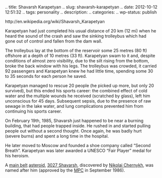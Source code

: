 .. title: Shavarsh Karapetyan
.. slug: shavarsh-karapetyan
.. date: 2012-10-12 12:51:32
.. tags: personality
.. description: 
.. categories: 
.. wp-status: publish

<html><body><p>http://en.wikipedia.org/wiki/Shavarsh_Karapetyan</p><p>Karapetyan had just completed his usual distance of 20 km (12 mi) when he heard the sound of the crash and saw the sinking trolleybus which had gone out of control and fallen from the dam wall.</p><p>The trolleybus lay at the bottom of the reservoir some 25 metres (80 ft) offshore at a depth of 10 metres (33 ft). Karapetyan swam to it and, despite conditions of almost zero visibility, due to the silt rising from the bottom, broke the back window with his legs. The trolleybus was crowded, it carried 92 passengers and Karapetyan knew he had little time, spending some 30 to 35 seconds for each person he saved.</p><p>Karapetyan managed to rescue 20 people (he picked up more, but only 20 survived), but this ended his sports career: the combined effect of cold water and the multiple wounds he received (scratched by glass), left him unconscious for 45 days. Subsequent sepsis, due to the presence of raw sewage in the lake water, and lung complications prevented him from continuing his sports career.</p><p>On February 19th, 1985, Shavarsh just happened to be near a burning building, that had people trapped inside. He rushed in and started pulling people out without a second thought. Once again, he was badly hurt (severe burns) and spent a long time in the hospital.</p><p>He later moved to Moscow and founded a shoe company called “Second Breath”. Karapetyan was later awarded a UNESCO “Fair Player” medal for his heroism.</p><p>A <a title="Main belt" href="http://en.wikipedia.org/wiki/Main_belt">main belt</a> <a title="Asteroid" href="http://en.wikipedia.org/wiki/Asteroid">asteroid</a>, <a title="3027 Shavarsh" href="http://en.wikipedia.org/wiki/3027_Shavarsh">3027 Shavarsh</a>, discovered by <a title="Nikolai Chernykh" href="http://en.wikipedia.org/wiki/Nikolai_Chernykh">Nikolai Chernykh</a>, was named after him (approved by the <a title="Minor Planet Center" href="http://en.wikipedia.org/wiki/Minor_Planet_Center">MPC</a> in September 1986).</p></body></html>